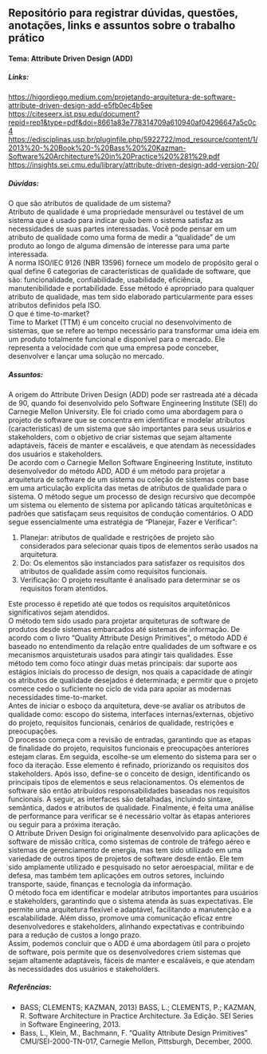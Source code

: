 ## Repositório para registrar dúvidas, questões, anotações, links e assuntos sobre o trabalho prático 

#### Tema: Attribute Driven Design (ADD) 

##### Links:
https://higordiego.medium.com/projetando-arquitetura-de-software-attribute-driven-design-add-e5fb0ec4b5ee \
https://citeseerx.ist.psu.edu/document?repid=rep1&type=pdf&doi=8661a83e778314709a610940af04296647a5c0c4 \
https://edisciplinas.usp.br/pluginfile.php/5922722/mod_resource/content/1/2013%20-%20Book%20-%20Bass%20%20Kazman-Software%20Architecture%20in%20Practice%20%281%29.pdf \
https://insights.sei.cmu.edu/library/attribute-driven-design-add-version-20/ 

##### Dúvidas: 
O que são atributos de qualidade de um sistema?\
Atributo de qualidade é uma propriedade mensurável ou testável de um sistema que é usado para indicar quão bem o sistema satisfaz as necessidades de suas partes interessadas. Você pode pensar em um atributo de qualidade como uma forma de  medir a “qualidade” de um produto ao longo de alguma dimensão de interesse para uma parte interessada.\
A norma ISO/IEC 9126 (NBR 13596) fornece um modelo de propósito geral o qual define 6 categorias de características de qualidade de software, que são: funcionalidade, confiabilidade, usabilidade, eficiência, manutenibilidade e portabilidade. Esse método é apropriado para qualquer atributo de qualidade, mas tem sido elaborado particularmente para esses atributos definidos pela ISO.\
O que é time-to-market?\
Time to Market (TTM) é um conceito crucial no desenvolvimento de sistemas, que se refere ao tempo necessário para transformar uma ideia em um produto totalmente funcional e disponível para o mercado. Ele representa a velocidade com que uma empresa pode conceber, desenvolver e lançar uma solução no mercado.

##### Assuntos: 
A origem do Attribute Driven Design (ADD) pode ser rastreada até a década de 90, quando foi desenvolvido pelo Software Engineering Institute (SEI) do Carnegie Mellon University. Ele foi criado como uma abordagem para o projeto de software que se concentra em identificar e modelar atributos (características) de um sistema que são importantes para seus usuários e stakeholders, com o objetivo de criar sistemas que sejam altamente adaptáveis, fáceis de manter e escaláveis, e que atendam às necessidades dos usuários e stakeholders. \
De acordo com o Carnegie Mellon Software Engineering Institute, instituto desenvolvedor do método ADD, ADD é um método para projetar a arquitetura de software de um sistema ou coleção de sistemas com base em uma articulação explícita das metas de atributos de qualidade para o sistema. O método segue um processo de design recursivo que decompõe um sistema ou elemento de sistema por aplicando táticas arquitetônicas e padrões que satisfaçam seus requisitos de condução comentários. O ADD segue essencialmente uma estratégia de “Planejar, Fazer e Verificar”:
1. Planejar: atributos de qualidade e restrições de projeto são considerados para selecionar quais tipos de elementos serão usados ​​na arquitetura.
2. Do: Os elementos são instanciados para satisfazer os requisitos dos atributos de qualidade assim como requisitos funcionais.
3. Verificação: O projeto resultante é analisado para determinar se os requisitos foram atentidos.


Este processo é repetido até que todos os requisitos arquitetônicos significativos sejam atendidos.\
O método tem sido usado para projetar arquiteturas de software de produtos desde sistemas embarcados até sistemas de informação.
De acordo com o livro “Quality Attribute Design Primitives”, o método ADD é baseado no entendimento da relação entre qualidades de um software e os mecanismos arquisteturais usados para atingir tais qualidades. Esse método tem como foco atingir duas metas principais: dar suporte aos estágios iniciais do processo de design, nos quais a capacidade de atingir os atributos de qualidade desejados é determinada; e permitir que o projeto comece cedo o suficiente no ciclo de vida para apoiar as modernas necessidades time-to-market.\
Antes de iniciar o esboço da arquitetura, deve-se avaliar os atributos de qualidade como: escopo do sistema, interfaces internas/externas, objetivo do projeto, requisitos funcionais, cenários de qualidade, restrições e preocupações.\
O processo começa com a revisão de entradas, garantindo que as etapas de finalidade do projeto, requisitos funcionais e preocupações anteriores estejam claras. Em seguida, escolhe-se um elemento do sistema para ser o foco da iteração. Esse elemento é refinado, priorizando os requisitos dos stakeholders. Após isso, define-se o conceito de design, identificando os principais tipos de elementos e seus relacionamentos. Os elementos de software são então atribuídos responsabilidades baseadas nos requisitos funcionais. A seguir, as interfaces são detalhadas, incluindo sintaxe, semântica, dados e atributos de qualidade. Finalmente, é feita uma análise de performance para verificar se é necessário voltar às etapas anteriores ou seguir para a próxima iteração.\
O Attribute Driven Design foi originalmente desenvolvido para aplicações de software de missão crítica, como sistemas de controle de tráfego aéreo e sistemas de gerenciamento de energia, mas tem sido utilizado em uma variedade de outros tipos de projetos de software desde então. Ele tem sido amplamente utilizado e pesquisado no setor aeroespacial, militar e de defesa, mas também tem aplicações em outros setores, incluindo transporte, saúde, finanças e tecnologia da informação.\
O método foca em identificar e modelar atributos importantes para usuários e stakeholders, garantindo que o sistema atenda às suas expectativas. Ele permite uma arquitetura flexível e adaptável, facilitando a manutenção e a escalabilidade. Além disso, promove uma comunicação eficaz entre desenvolvedores e stakeholders, alinhando expectativas e contribuindo para a redução de custos a longo prazo.\
Assim, podemos concluir que o ADD é uma abordagem útil para o projeto de software, pois permite que os desenvolvedores criem sistemas que sejam altamente adaptáveis, fáceis de manter e escaláveis, e que atendam às necessidades dos usuários e stakeholders.

##### Referências:
- BASS; CLEMENTS; KAZMAN, 2013) BASS, L.; CLEMENTS, P.; KAZMAN, R. Software Architecture in Practice Architecture. 3a
Edição. SEI Series in Software Engineering, 2013.
- Bass, L., Klein, M., Bachmann, F. “Quality Attribute Design Primitives” CMU/SEI-2000-TN-017, Carnegie Mellon, Pittsburgh, December, 2000.


